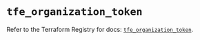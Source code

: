 # `tfe_organization_token`

Refer to the Terraform Registry for docs: [`tfe_organization_token`](https://registry.terraform.io/providers/hashicorp/tfe/0.67.0/docs/resources/organization_token).
